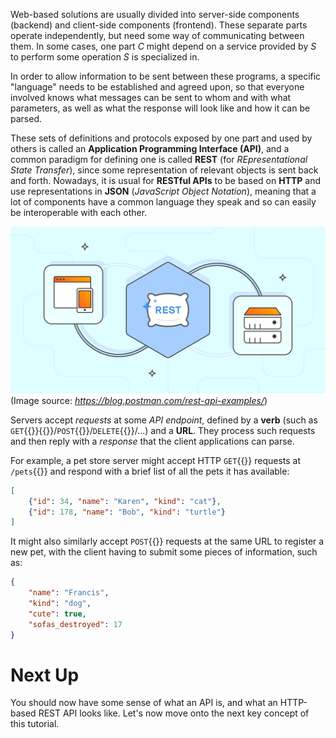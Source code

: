 Web-based solutions are usually divided into server-side components (backend)
and client-side components (frontend). These separate parts operate
independently, but need some way of communicating between them. In some cases,
one part *C* might depend on a service provided by *S* to perform some operation
*S* is specialized in.

In order to allow information to be sent between these programs, a specific
"language" needs to be established and agreed upon, so that everyone involved
knows what messages can be sent to whom and with what parameters, as well as
what the response will look like and how it can be parsed.

These sets of definitions and protocols exposed by one part and used by others
is called an **Application Programming Interface (API)**, and a common paradigm
for defining one is called **REST** (for *REpresentational State Transfer*),
since some representation of relevant objects is sent back and forth. Nowadays,
it is usual for **RESTful APIs** to be based on **HTTP** and use representations
in **JSON** (*JavaScript Object Notation*), meaning that a lot of components
have a common language they speak and so can easily be interoperable with each
other.

![REST API](./rest_api.jpg)\
(Image source: _https://blog.postman.com/rest-api-examples/_)

Servers accept *requests* at some *API endpoint*, defined by a **verb** (such
as `GET`{{}}{{}}/`POST`{{}}/`DELETE`{{}}/...) and a **URL**. They process such
requests and then reply with a *response* that the client applications can
parse.

For example, a pet store server might accept HTTP `GET`{{}} requests at
`/pets`{{}} and respond with a brief list of all the pets it has available:

```json
[
    {"id": 34, "name": "Karen", "kind": "cat"},
    {"id": 178, "name": "Bob", "kind": "turtle"}
]
```

It might also similarly accept `POST`{{}} requests at the same URL to register a
new pet, with the client having to submit some pieces of information, such as:

```json
{
    "name": "Francis",
    "kind": "dog",
    "cute": true,
    "sofas_destroyed": 17
}
```

# Next Up

You should now have some sense of what an API is, and what an HTTP-based REST
API looks like. Let's now move onto the next key concept of this tutorial.
